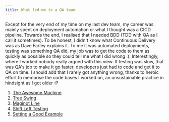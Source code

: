 ```yaml
---
title: What led me to a QA team
---
```


Except for the very end of my time on my last dev team, my career was mainly spent on deployment automation or what I thought was a CICD pipeline. 
Towards the end, I realised that I needed BDD (TDD with QA as I call it sometimes). 
To be honest, I didn't know what Continuous Delivery was as Dave Farley explains it. 
To me it was automated deployments, testing was something QA did, my job was to get the code to them as quickly as possible so they could tell me what I did wrong :). Interestingly, where I worked nobody really argued with this view. 
If testing was slow, that was QA's job to make it go faster, developers just had to code and get it to QA on time. 
I should add that I rarely got anything wrong, thanks to heroic effort to memorise the code bases I worked on, an unsustainable practice in hindsight as I got older :P

1. [The Awesome Machine](The%20Awesome%20Machine)
2. [Tree Swing](Tree%20Swing)
3. [Maginot Line](Maginot%20Line)
4. [Shift Left Testing](Shift%20Left%20Testing)
5. [Setting a Good Example](Setting)